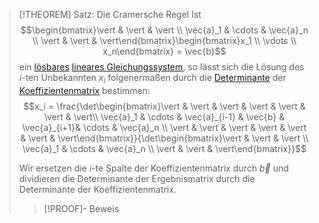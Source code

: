 > [!THEOREM] Satz: Die Cramersche Regel
> Ist 
> $$\begin{bmatrix}\vert & \vert & \vert \\ \vec{a}_1 & \cdots & \vec{a}_n \\ \vert & \vert & \vert\end{bmatrix}\begin{bmatrix}x_1 \\ \vdots \\ x_n\end{bmatrix} = \vec{b}$$
> ein [lösbares](Lösbarkeit.md) [lineares Gleichungssystem](Lineares%20Gleichungssystem.md), so lässt sich die Lösung des $i$-ten Unbekannten $x_i$ folgenermaßen durch die [Determinante](../../Matrizen/Quadratische%20Matrizen/Determinanten/Determinante.md) der [Koeffizientenmatrix](Koeffizientenmatrix.md)  bestimmen:
> $$x_i = \frac{\det\begin{bmatrix}\vert & \vert & \vert & \vert & \vert & \vert & \vert\\ \vec{a}_1 & \cdots & \vec{a}_{i-1} & \vec{b} & \vec{a}_{i+1}& \cdots & \vec{a}_n \\ \vert & \vert & \vert & \vert & \vert & \vert & \vert\end{bmatrix}}{\det\begin{bmatrix}\vert & \vert & \vert \\ \vec{a}_1 & \cdots & \vec{a}_n \\ \vert & \vert & \vert\end{bmatrix}}$$
> 
> Wir ersetzen die $i$-te Spalte der Koeffizientenmatrix durch $\vec{b}$ und dividieren die Determinante der Ergebnismatrix durch die Determinante der Koeffizientenmatrix.
> > [!PROOF]- Beweis
> > 